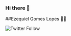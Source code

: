 ### Hi there 👋

<!--
**RabinoMachineLearning/RabinoMachineLearning** is a ✨ _special_ ✨ repository because its `README.md` (this file) appears on your GitHub profile.

Here are some ideas to get you started:

- 🔭 I’m currently working on ...
- 🌱 I’m currently learning ...
- 👯 I’m looking to collaborate on ...
- 🤔 I’m looking for help with ...
- 💬 Ask me about ...
- 📫 How to reach me: ...
- 😄 Pronouns: ...
- ⚡ Fun fact: ...
-->


##Ezequiel Gomes Lopes :man_technologist:

![Twitter Follow](https://img.shields.io/twitter/follow/Ezequiel_Lopes?label=Linkedin&logo=linkedin&style=social)
